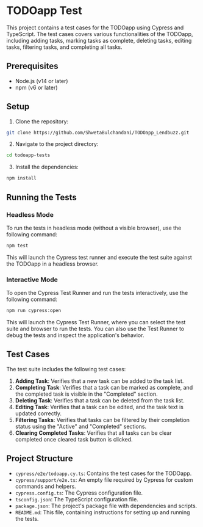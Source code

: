 # TODOapp Test

This project contains a test cases for the TODOapp using Cypress and TypeScript. The test cases covers various functionalities of the TODOapp, including adding tasks, marking tasks as complete, deleting tasks, editing tasks, filtering tasks, and completing all tasks.

## Prerequisites

- Node.js (v14 or later)
- npm (v6 or later)

## Setup

1. Clone the repository:

```bash
git clone https://github.com/ShwetaBulchandani/TODOapp_Lendbuzz.git
```

2. Navigate to the project directory:

```bash
cd todoapp-tests
```

3. Install the dependencies:

```bash
npm install
```

## Running the Tests

### Headless Mode

To run the tests in headless mode (without a visible browser), use the following command:

```bash
npm test
```

This will launch the Cypress test runner and execute the test suite against the TODOapp in a headless browser.

### Interactive Mode

To open the Cypress Test Runner and run the tests interactively, use the following command:

```bash
npm run cypress:open
```

This will launch the Cypress Test Runner, where you can select the test suite and browser to run the tests. You can also use the Test Runner to debug the tests and inspect the application's behavior.

## Test Cases

The test suite includes the following test cases:

1. **Adding Task**: Verifies that a new task can be added to the task list.
2. **Completing Task**: Verifies that a task can be marked as complete, and the completed task is visible in the "Completed" section.
3. **Deleting Task**: Verifies that a task can be deleted from the task list.
4. **Editing Task**: Verifies that a task can be edited, and the task text is updated correctly.
5. **Filtering Tasks**: Verifies that tasks can be filtered by their completion status using the "Active" and "Completed" sections.
6. **Clearing Completed Tasks**: Verifies that all tasks can be clear completed once cleared task button is clicked.

## Project Structure

- `cypress/e2e/todoapp.cy.ts`: Contains the test cases for the TODOapp.
- `cypress/support/e2e.ts`: An empty file required by Cypress for custom commands and helpers.
- `cypress.config.ts`: The Cypress configuration file.
- `tsconfig.json`: The TypeScript configuration file.
- `package.json`: The project's package file with dependencies and scripts.
- `README.md`: This file, containing instructions for setting up and running the tests.
